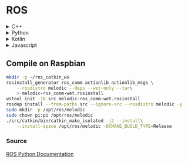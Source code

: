 
# ROS


<details><summary>C++</summary><blockquote><p>

<details><summary>Publisher</summary>

```cpp
#include "ros/ros.h"
#include "std_msgs/String.h"

ros::init(argc, argv, "talker");
ros::NodeHandle nh;
ros::Publisher chatter_pub = nh.advertise<std_msgs::String>("chatter", 1000);
ros::Rate loop_rate(10);
while (ros::ok()) {
    std_msgs::String msg;
    msg.data = "Hello World";
    chatter_pub.publish(msg);

    ros::spinOnce();
    loop_rate.sleep();
}
```
</details>

<details><summary>Subscriber</summary>

```cpp
#include "ros/ros.h"
#include "std_msgs/String.h"

void chatterCallback(const std_msgs::String::ConstPtr& msg) {
  ROS_INFO("I heard: [%s]", msg->data.c_str());
}

ros::init(argc, argv, "listener");
ros::NodeHandle nh;
ros::Subscriber sub = nh.subscribe("chatter", 1000, chatterCallback);
ros::spin();
```
</details>

<details><summary>Service</summary>

```cpp
#include "ros/ros.h"
#include "std_srvs/SetBool.h"

bool set_bool(std_srvs::SetBool::Request  &req,
         std_srvs::SetBool::Response &res)
{
  // do something with req.data
  res.success = true;
  res.message = "OK";
  return true;
}

int main(int argc, char **argv) {
  ros::init(argc, argv, "add_two_ints_server");
  ros::NodeHandle n;

  ros::ServiceServer service = n.advertiseService("set_bool", set_bool);
  ros::spin();

  return 0;
}
```
</details>

<details><summary>Service Client</summary>

```C++
#include "ros/ros.h"
#include "beginner_tutorials/AddTwoInts.h"
#include <cstdlib>

int main(int argc, char **argv) {
  ros::NodeHandle n;
  ros::ServiceClient client = n.serviceClient<beginner_tutorials::AddTwoInts>("add_two_ints");
  beginner_tutorials::AddTwoInts srv;
  srv.request.a = atoll(argv[1]);
  srv.request.b = atoll(argv[2]);
  if (client.call(srv))
  {
    ROS_INFO("Sum: %ld", (long int)srv.response.sum);
  }
  else
  {
    ROS_ERROR("Failed to call service add_two_ints");
    return 1;
  }

  return 0;
}
```
</details>

</details>


<details><summary>Python</summary><blockquote><p>

<details><summary>Publisher</summary>

```python
import rospy
from std_msgs.msg import String

pub = rospy.Publisher('chatter', String, queue_size=10)
rospy.init_node('talker', anonymous=True)
while not rospy.is_shutdown():
    hello_str = "hello world %s" % rospy.get_time()
    rospy.loginfo(hello_str)
    pub.publish(hello_str)
    rate.sleep()
```
</details>

<details><summary>Subscriber</summary>

```python
import rospy
from std_msgs.msg import String

rospy.init_node('listener', anonymous=True)
rospy.Subscriber("chatter", String, callback)
rospy.spin()
```
</details>


<details><summary>Subscriber (Image Transport)</summary>

```python
import rospy
from sensor_msgs.msg import Image
from cv_bridge import CvBridge, CvBridgeError
import cv2
bridge = CvBridge()

def callback(data):
	try:
		cv_image = bridge.imgmsg_to_cv2(data, "bgr8")
	except CvBridgeError as e:
		print e
	cv2.imshow("Image window", cv_image)
	cv2.waitKey(1)

rospy.init_node("<node-name>")
rospy.Subscriber("/rgb/image", Image, callback)
rospy.spin()
```
</details>

<details><summary>Service</summary>

```python
import rospy
from std_srvs.srv import SetBool


def handle_service_rquest(req):
    return SetBoolResponse(success=True, message="")


rospy.init_node('node_name')
s = rospy.Service('set_bool', SetBool, handle_service_rquest)
rospy.spin()
```
</details>

<details><summary>Service Client</summary>

```python
import rospy
from std_srvs.srv import SetBool

def set_bool(data)
    rospy.wait_for_service('set_bool')
    try:
        set_bool_client = rospy.ServiceProxy('set_bool', SetBool)
        response = set_bool_client(data)
        return response.success
    except rospy.ServiceException, e:
        print "Service call failed: %s"%e
```
</details>

</details>


<details><summary>Kotlin</summary><blockquote><p>

<details><summary>Publisher</summary>

```kotlin
import org.ros.concurrent.CancellableLoop
import org.ros.namespace.GraphName
import org.ros.node.*
import java.net.URI

fun main(args: Array<String>) {
    val nodeConfig = NodeConfiguration.newPublic("127.0.0.1", URI.create("http://127.0.0.1:11311"))
    DefaultNodeMainExecutor.newDefault().execute(PublisherNode(), nodeConfig)
}

class PublisherNode: NodeMain {
    override fun getDefaultNodeName(): GraphName {return GraphName.of("PublisherNode")}
    override fun onShutdownComplete(node: Node?) {}
    override fun onShutdown(node: Node?) {}
    override fun onError(node: Node?, throwable: Throwable?) {}
    override fun onStart(connectedNode: ConnectedNode?) {
        val publisher = connectedNode?.newPublisher<std_msgs.String>("chatter",
            std_msgs.String._TYPE)

        connectedNode?.executeCancellableLoop(object: CancellableLoop() {
            override fun loop() {
                val str = publisher?.newMessage()
                str?.data = "Hallo"
                publisher?.publish(str)
                Thread.sleep(1000)
            }
        })
    }
}
```
</details>

<details><summary>Subscriber</summary>

```kotlin
import org.ros.concurrent.CancellableLoop
import org.ros.namespace.GraphName
import org.ros.node.*
import java.net.URI

fun main(args: Array<String>) {
    val nodeConfig = NodeConfiguration.newPublic("127.0.0.1", URI.create("http://127.0.0.1:11311"))
    DefaultNodeMainExecutor.newDefault().execute(SubscriberNode(), nodeConfig)
}

class SubscriberNode: NodeMain {
    override fun getDefaultNodeName(): GraphName {return GraphName.of("SubscriberNode")}
    override fun onShutdownComplete(node: Node?) {}
    override fun onShutdown(node: Node?) {}
    override fun onError(node: Node?, throwable: Throwable?) {}
    override fun onStart(connectedNode: ConnectedNode?) {
        val subscriber = connectedNode?.newSubscriber<std_msgs.String>("chatter",
            std_msgs.String._TYPE)

        subscriber?.addMessageListener {
            println("I heard ${it.data}")
        }
    }
}
```
</details>

<details><summary>Service</summary>
</details>

<details><summary>Service Client</summary>
</details>

</details>


<details><summary>Javascript</summary><blockquote><p>

<details><summary>Publisher</summary>

```javascript
let ros = new ROSLIB.Ros({
    url : 'ws://localhost:9090'
});

ros.on('connection', function() {
    console.log('Connected to websocket server.');
});

ros.on('error', function(error) {
    console.log('Error connecting to websocket server: ', error);
});

ros.on('close', function() {
    console.log('Connection to websocket server closed.');
});

const cmdVel = new ROSLIB.Topic({
    ros : ros,
    name : '/cmd_vel',
    messageType : 'geometry_msgs/Twist'
});

const twist = new ROSLIB.Message({
    linear : {
        x : 0.1,
        y : 0.2,
        z : 0.3
    },
    angular : {
        x : -0.1,
        y : -0.2,
        z : -0.3
    }
});
cmdVel.publish(twist);
```
</details>

<details><summary>Subscriber</summary>

```javascript
let ros = new ROSLIB.Ros({
    url : 'ws://localhost:9090'
});

ros.on('connection', function() {
    console.log('Connected to websocket server.');
});

ros.on('error', function(error) {
    console.log('Error connecting to websocket server: ', error);
});

ros.on('close', function() {
    console.log('Connection to websocket server closed.');
});

let listener = new ROSLIB.Topic({
    ros : ros,
    name : '/listener',
    messageType : 'std_msgs/String'
});

listener.subscribe(function(message) {
    console.log('Received message on ' + listener.name + ': ' + message.data);
    listener.unsubscribe();
});
```
</details>

<details><summary>Service Client</summary>

```javascript
let ros = new ROSLIB.Ros({
    url : 'ws://localhost:9090'
});

ros.on('connection', function() {
    console.log('Connected to websocket server.');
});

ros.on('error', function(error) {
    console.log('Error connecting to websocket server: ', error);
});

ros.on('close', function() {
    console.log('Connection to websocket server closed.');
});

let addTwoIntsClient = new ROSLIB.Service({
    ros : ros,
    name : '/add_two_ints',
    serviceType : 'rospy_tutorials/AddTwoInts'
});

let request = new ROSLIB.ServiceRequest({
    a : 1,
    b : 2
});

addTwoIntsClient.callService(request, result => {
    console.log('Result for service call on '
      + addTwoIntsClient.name
      + ': '
      + result.sum);
});
```
</details>

</details>

## Compile on Raspbian

```bash
mkdir -p ~/ros_catkin_ws
rosinstall_generator ros_comm actionlib actionlib_msgs \
    --rosdistro melodic --deps --wet-only --tar\
    > melodic-ros_comm-wet.rosinstall
wstool init -j8 src melodic-ros_comm-wet.rosinstall
rosdep install --from-paths src --ignore-src --rosdistro melodic -y
sudo mkdir -p /opt/ros/melodic
sudo chown pi:pi /opt/ros/melodic
./src/catkin/bin/catkin_make_isolated -j2 --install\
    --install-space /opt/ros/melodic -DCMAKE_BUILD_TYPE=Release
```

### Source
[ROS Python Documentation](http://wiki.ros.org/ROS/Tutorials/WritingPublisherSubscriber%28python%29)
